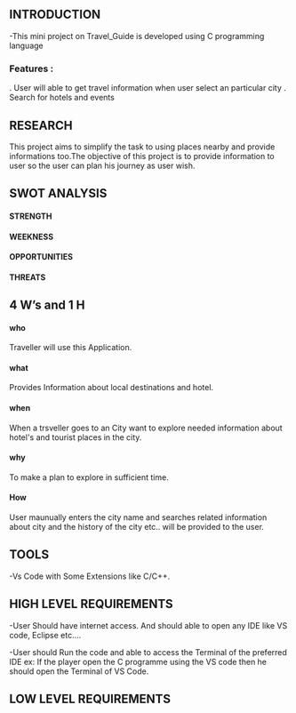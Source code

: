 ## INTRODUCTION
-This mini project on Travel_Guide is developed using C programming language 

### Features :
. User will able to get travel information when user select an particular city
. Search for hotels and events

## RESEARCH
  This project aims to simplify the task to using places nearby and provide informations too.The objective of this project is to provide information to user so the user can plan his journey as user wish.
## SWOT ANALYSIS
 #### STRENGTH

 #### WEEKNESS

 #### OPPORTUNITIES

 #### THREATS

## 4 W’s and 1 H
 #### who
 Traveller will use this Application.
 #### what
 Provides Information about local destinations and hotel.
 #### when
 When a trsveller goes to an City want to explore needed information about hotel's and tourist places in the city. 
 #### why
 To make a plan to explore in sufficient time.
 #### How
 User maunually enters the city name and searches related information about city and the history of the city etc.. will be provided to the user.
 
 ## TOOLS
-Vs Code with Some Extensions like C/C++.

## HIGH LEVEL REQUIREMENTS
-User Should have internet access. And should able to open any IDE like VS code, Eclipse etc….

-User should Run the code and able to access the Terminal of the preferred IDE ex: If the player open the C programme using the VS code then he should open the Terminal of VS Code.

## LOW LEVEL REQUIREMENTS
